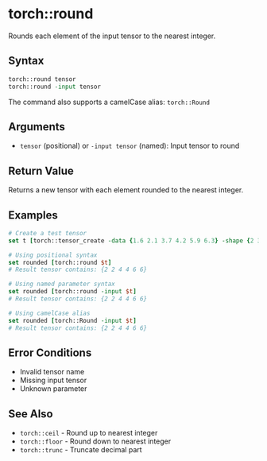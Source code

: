 # torch::round

Rounds each element of the input tensor to the nearest integer.

## Syntax

```tcl
torch::round tensor
torch::round -input tensor
```

The command also supports a camelCase alias: `torch::Round`

## Arguments

* `tensor` (positional) or `-input tensor` (named): Input tensor to round

## Return Value

Returns a new tensor with each element rounded to the nearest integer.

## Examples

```tcl
# Create a test tensor
set t [torch::tensor_create -data {1.6 2.1 3.7 4.2 5.9 6.3} -shape {2 3}]

# Using positional syntax
set rounded [torch::round $t]
# Result tensor contains: {2 2 4 4 6 6}

# Using named parameter syntax
set rounded [torch::round -input $t]
# Result tensor contains: {2 2 4 4 6 6}

# Using camelCase alias
set rounded [torch::Round -input $t]
# Result tensor contains: {2 2 4 4 6 6}
```

## Error Conditions

* Invalid tensor name
* Missing input tensor
* Unknown parameter

## See Also

* `torch::ceil` - Round up to nearest integer
* `torch::floor` - Round down to nearest integer
* `torch::trunc` - Truncate decimal part 